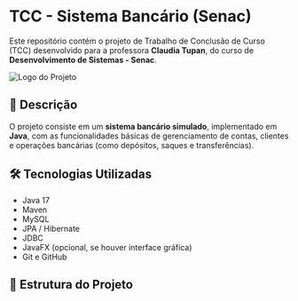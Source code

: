 # TCC - Sistema Bancário (Senac)

Este repositório contém o projeto de Trabalho de Conclusão de Curso (TCC) desenvolvido para a professora **Claudia Tupan**, do curso de **Desenvolvimento de Sistemas - Senac**.

![Logo do Projeto](https://github.com/dmm76/tcc_senac/blob/main/src/main/java/util/images/ddr-banco.png)

## 📌 Descrição

O projeto consiste em um **sistema bancário simulado**, implementado em **Java**, com as funcionalidades básicas de gerenciamento de contas, clientes e operações bancárias (como depósitos, saques e transferências).

## 🛠️ Tecnologias Utilizadas

- Java 17
- Maven
- MySQL
- JPA / Hibernate
- JDBC
- JavaFX (opcional, se houver interface gráfica)
- Git e GitHub

## 📁 Estrutura do Projeto
